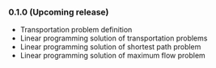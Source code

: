 ### 0.1.0 (Upcoming release)
- Transportation problem definition
- Linear programming solution of transportation problems 
- Linear programming solution of shortest path problem
- Linear programming solution of maximum flow problem
  